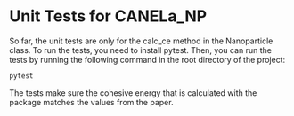 # Unit Tests for CANELa_NP

So far, the unit tests are only for the calc_ce method in the Nanoparticle class. To run the tests, you need to install pytest. Then, you can run the tests by running the following command in the root directory of the project:

```bash
pytest
```

The tests make sure the cohesive energy that is calculated with the package matches the values from the paper. 

